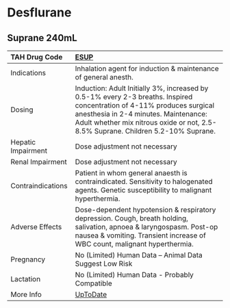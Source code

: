 # Desflurane

## Suprane 240mL

| TAH Drug Code      | [ESUP](https://www.tahsda.org.tw/drugs/hissearch.php?drug_code=ESUP)                                                                                                                                                                                |
|:-------------------|:----------------------------------------------------------------------------------------------------------------------------------------------------------------------------------------------------------------------------------------------------|
| Indications        | Inhalation agent for induction & maintenance of general anesth.                                                                                                                                                                                     |
| Dosing             | Induction: Adult Initially 3%, increased by 0.5-1% every 2-3 breaths. Inspired concentration of 4-11% produces surgical anesthesia in 2-4 minutes. Maintenance: Adult whether mix nitrous oxide or not, 2.5-8.5% Suprane. Children 5.2-10% Suprane. |
| Hepatic Impairment | Dose adjustment not necessary                                                                                                                                                                                                                       |
| Renal Impairment   | Dose adjustment not necessary                                                                                                                                                                                                                       |
| Contraindications  | Patient in whom general anaesth is contraindicated. Sensitivity to halogenated agents. Genetic susceptibility to malignant hyperthermia.                                                                                                            |
| Adverse Effects    | Dose-dependent hypotension & respiratory depression. Cough, breath holding, salivation, apnoea & laryngospasm. Post-op nausea & vomiting. Transient increase of WBC count, malignant hyperthermia.                                                  |
| Pregnancy          | No (Limited) Human Data – Animal Data Suggest Low Risk                                                                                                                                                                                              |
| Lactation          | No (Limited) Human Data - Probably Compatible                                                                                                                                                                                                       |
| More Info          | [UpToDate](https://www.uptodate.com/contents/desflurane-drug-information)                                                                                                                                                                           |

